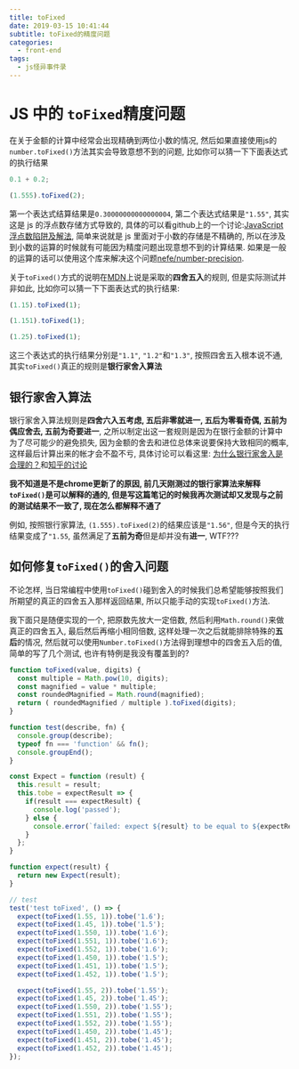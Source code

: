 ```yaml
---
title: toFixed
date: 2019-03-15 10:41:44
subtitle: toFixed的精度问题
categories:
  - front-end
tags:
  - js怪异事件录
---
```


# JS 中的 `toFixed`精度问题

在关于金额的计算中经常会出现精确到两位小数的情况, 然后如果直接使用js的`number.toFixed()`方法其实会导致意想不到的问题, 比如你可以猜一下下面表达式的执行结果

```js
0.1 + 0.2;

(1.555).toFixed(2);
```

<!-- more -->

第一个表达式结算结果是`0.30000000000000004`, 第二个表达式结果是`"1.55"`, 其实这是 js 的浮点数存储方式导致的, 具体的可以看github上的一个讨论:[JavaScript 浮点数陷阱及解法](https://github.com/camsong/blog/issues/9),  简单来说就是 js 里面对于小数的存储是不精确的, 所以在涉及到小数的运算的时候就有可能因为精度问题出现意想不到的计算结果. 如果是一般的运算的话可以使用这个库来解决这个问题[nefe/number-precision](https://github.com/nefe/number-precision).

关于`toFixed()`方式的说明在[MDN](https://developer.mozilla.org/en-US/docs/Web/JavaScript/Reference/Global_Objects/Number/toFixed)上说是采取的**四舍五入**的规则, 但是实际测试并非如此, 比如你可以猜一下下面表达式的执行结果:

```js
(1.15).toFixed(1);

(1.151).toFixed(1);

(1.25).toFixed(1);
```

这三个表达式的执行结果分别是`"1.1"`, `"1.2"`和`"1.3"`, 按照四舍五入根本说不通, 其实`toFixed()`真正的规则是**银行家舍入算法**

## 银行家舍入算法

银行家舍入算法规则是**四舍六入五考虑, 五后非零就进一, 五后为零看奇偶, 五前为偶应舍去, 五前为奇要进一**, 之所以制定出这一套规则是因为在银行金额的计算中为了尽可能少的避免损失, 因为金额的舍去和进位总体来说要保持大致相同的概率, 这样最后计算出来的帐才会不盈不亏, 具体讨论可以看这里: [为什么银行家舍入是合理的？](https://blog.csdn.net/MAOZEXIJR/article/details/78563531)和[知乎的讨论](https://www.zhihu.com/question/24580446)

**我不知道是不是chrome更新了的原因, 前几天刚测过的银行家算法来解释`toFixed()`是可以解释的通的, 但是写这篇笔记的时候我再次测试却又发现与之前的测试结果不一致了, 现在怎么都解释不通了**

例如, 按照银行家算法, `(1.555).toFixed(2)`的结果应该是`"1.56"`, 但是今天的执行结果变成了`"1.55`, 虽然满足了**五前为奇**但是却并没有**进一**, WTF???

## 如何修复`toFixed()`的舍入问题

不论怎样, 当日常编程中使用`toFixed()`碰到舍入的时候我们总希望能够按照我们所期望的真正的四舍五入那样返回结果, 所以只能手动的实现`toFixed()`方法.

我下面只是随便实现的一个, 把原数先放大一定倍数, 然后利用`Math.round()`来做真正的四舍五入, 最后然后再缩小相同倍数, 这样处理一次之后就能排除特殊的**五后**的情况, 然后就可以使用`Number.toFixed()`方法得到理想中的四舍五入后的值, 简单的写了几个测试, 也许有特例是我没有覆盖到的?

```js
function toFixed(value, digits) {
  const multiple = Math.pow(10, digits);
  const magnified = value * multiple;
  const roundedMagnified = Math.round(magnified);
  return ( roundedMagnified / multiple ).toFixed(digits);
}

function test(describe, fn) {
  console.group(describe);
  typeof fn === 'function' && fn();
  console.groupEnd();
}

const Expect = function (result) {
  this.result = result;
  this.tobe = expectResult => {
    if(result === expectResult) {
      console.log('passed');
    } else {
      console.error(`failed: expect ${result} to be equal to ${expectResult}`);
    }
  };
}

function expect(result) {
  return new Expect(result);
}

// test
test('test toFixed', () => {
  expect(toFixed(1.55, 1)).tobe('1.6');
  expect(toFixed(1.45, 1)).tobe('1.5');
  expect(toFixed(1.550, 1)).tobe('1.6');
  expect(toFixed(1.551, 1)).tobe('1.6');
  expect(toFixed(1.552, 1)).tobe('1.6');
  expect(toFixed(1.450, 1)).tobe('1.5');
  expect(toFixed(1.451, 1)).tobe('1.5');
  expect(toFixed(1.452, 1)).tobe('1.5');

  expect(toFixed(1.55, 2)).tobe('1.55');
  expect(toFixed(1.45, 2)).tobe('1.45');
  expect(toFixed(1.550, 2)).tobe('1.55');
  expect(toFixed(1.551, 2)).tobe('1.55');
  expect(toFixed(1.552, 2)).tobe('1.55');
  expect(toFixed(1.450, 2)).tobe('1.45');
  expect(toFixed(1.451, 2)).tobe('1.45');
  expect(toFixed(1.452, 2)).tobe('1.45');
});

```